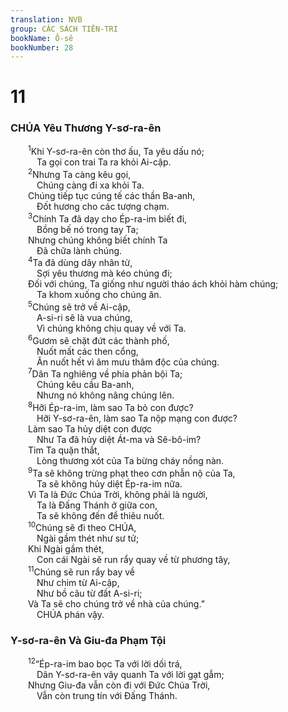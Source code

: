 ```yaml
---
translation: NVB
group: CÁC SÁCH TIÊN-TRI
bookName: Ô-sê 
bookNumber: 28
---
```


<div class="title"><h1>11</h1><h3> CHÚA Yêu Thương Y-sơ-ra-ên </h3></div>
<span class="verse os_11_1">  <sup>1</sup>Khi Y-sơ-ra-ên còn thơ ấu, Ta yêu dấu nó; <br/>   Ta gọi con trai Ta ra khỏi Ai-cập. <br/></span>
<span class="verse os_11_2">  <sup>2</sup>Nhưng Ta càng kêu gọi, <br/>   Chúng càng đi xa khỏi Ta. <br/>  Chúng tiếp tục cúng tế các thần Ba-anh, <br/>   Đốt hương cho các tượng chạm. <br/></span>
<span class="verse os_11_3">  <sup>3</sup>Chính Ta đã dạy cho Ép-ra-im biết đi, <br/>   Bồng bế nó trong tay Ta; <br/>  Nhưng chúng không biết chính Ta <br/>   Đã chữa lành chúng. <br/></span>
<span class="verse os_11_4">  <sup>4</sup>Ta đã dùng dây nhân từ, <br/>   Sợi yêu thương mà kéo chúng đi; <br/>  Đối với chúng, Ta giống như người tháo ách khỏi hàm chúng; <br/>   Ta khom xuống cho chúng ăn. <br/></span>
<span class="verse os_11_5">  <sup>5</sup>Chúng sẽ trở về Ai-cập, <br/>   A-si-ri sẽ là vua chúng, <br/>   Vì chúng không chịu quay về với Ta. <br/></span>
<span class="verse os_11_6">  <sup>6</sup>Gươm sẽ chặt đứt các thành phố, <br/>   Nuốt mất các then cổng, <br/>   Ăn nuốt hết vì âm mưu thâm độc của chúng. <br/></span>
<span class="verse os_11_7">  <sup>7</sup>Dân Ta nghiêng về phía phản bội Ta; <br/>   Chúng kêu cầu Ba-anh, <br/>   Nhưng nó không nâng chúng lên. <br/></span>
<span class="verse os_11_8">  <sup>8</sup>Hỡi Ép-ra-im, làm sao Ta bỏ con được? <br/>   Hỡi Y-sơ-ra-ên, làm sao Ta nộp mạng con được? <br/>  Làm sao Ta hủy diệt con được <br/>   Như Ta đã hủy diệt Át-ma và Sê-bô-im? <br/>  Tim Ta quặn thắt, <br/>   Lòng thương xót của Ta bừng cháy nồng nàn. <br/></span>
<span class="verse os_11_9">  <sup>9</sup>Ta sẽ không trừng phạt theo cơn phẫn nộ của Ta, <br/>   Ta sẽ không hủy diệt Ép-ra-im nữa. <br/>  Vì Ta là Đức Chúa Trời, không phải là người, <br/>   Ta là Đấng Thánh ở giữa con, <br/>   Ta sẽ không đến để thiêu nuốt. <br/></span>
<span class="verse os_11_10">  <sup>10</sup>Chúng sẽ đi theo CHÚA, <br/>   Ngài gầm thét như sư tử; <br/>  Khi Ngài gầm thét, <br/>   Con cái Ngài sẽ run rẩy quay về từ phương tây, <br/></span>
<span class="verse os_11_11">  <sup>11</sup>Chúng sẽ run rẩy bay về <br/>   Như chim từ Ai-cập, <br/>   Như bồ câu từ đất A-si-ri; <br/>  Và Ta sẽ cho chúng trở về nhà của chúng.” <br/>   CHÚA phán vậy. <br/></span>
<div class="title"><h3>Y-sơ-ra-ên Và Giu-đa Phạm Tội </h3></div>
<span class="verse os_11_12">  <sup>12</sup>“Ép-ra-im bao bọc Ta với lời dối trá, <br/>   Dân Y-sơ-ra-ên vây quanh Ta với lời gạt gẫm; <br/>  Nhưng Giu-đa vẫn còn đi với Đức Chúa Trời, <br/>   Vẫn còn trung tín với Đấng Thánh. <br/></span>
